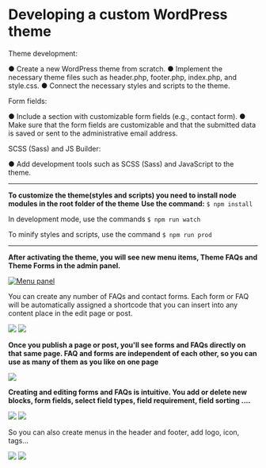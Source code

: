 Developing a custom WordPress theme
=============

Theme development:

● Create a new WordPress theme from scratch.
● Implement the necessary theme files such as header.php, footer.php, index.php, and style.css.
● Connect the necessary styles and scripts to the theme.

Form fields:

● Include a section with customizable form fields (e.g., contact form).
● Make sure that the form fields are customizable and that the submitted data is saved or sent to the administrative email address.

SCSS (Sass) and JS Builder:

● Add development tools such as SCSS (Sass) and JavaScript to the theme.

----

**To customize the theme(styles and scripts) you need to install node modules in the root folder of the theme**
**Use the command:**
	`$ npm install`

In development mode, use the commands
	`$ npm run watch`

To minify styles and scripts, use the command
	`$ npm run prod`

----


**After activating the theme, you will see new menu items, Theme FAQs and Theme Forms in the admin panel.**


[![Menu panel](https://i.ibb.co/TgdQpwq/1.png "Menu panel")](https://i.ibb.co/TgdQpwq/1.png "Menu panel")


You can create any number of FAQs and contact forms. Each form or FAQ will be automatically assigned a shortcode that you can insert into any content place in the edit page or post.


[![](https://i.ibb.co/F072fSM/4.png)](https://i.ibb.co/F072fSM/4.png)
[![](https://i.ibb.co/KbfqrKd/5.png)](https://i.ibb.co/KbfqrKd/5.png)



**Once you publish a page or post, you'll see forms and FAQs directly on that same page. FAQ and forms are independent of each other, so you can use as many of them as you like on one page**


[![](https://i.ibb.co/3d7SLfP/6.png)](https://i.ibb.co/3d7SLfP/6.png)



**Creating and editing forms and FAQs is intuitive. You add or delete new blocks, form fields, select field types, field requirement, field sorting ....**



[![](https://i.ibb.co/wC1T8DB/2.png)](https://i.ibb.co/wC1T8DB/2.png)
[![](https://i.ibb.co/Jx08QYG/3.png)](https://i.ibb.co/Jx08QYG/3.png)


So you can also create menus in the header and footer, add logo, icon, tags...


[![](https://i.ibb.co/V2FvnpD/7.png)](https://i.ibb.co/V2FvnpD/7.png)
[![](https://i.ibb.co/V2FvnpD/7.png)](https://i.ibb.co/V2FvnpD/7.png)
